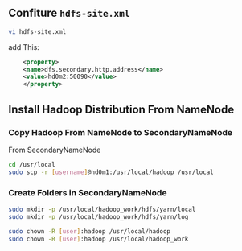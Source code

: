 
## Confiture ```hdfs-site.xml```

```sh
vi hdfs-site.xml
```

add This: 
```xml
    <property>
    <name>dfs.secondary.http.address</name>
    <value>hd0m2:50090</value>
    </property>
```

## Install Hadoop Distribution From NameNode

### Copy Hadoop From NameNode to SecondaryNameNode

From SecondaryNameNode

```sh
cd /usr/local
sudo scp -r [username]@hd0m1:/usr/local/hadoop /usr/local
```

### Create Folders in SecondaryNameNode
```sh
sudo mkdir -p /usr/local/hadoop_work/hdfs/yarn/local
sudo mkdir -p /usr/local/hadoop_work/hdfs/yarn/log

sudo chown -R [user]:hadoop /usr/local/hadoop
sudo chown -R [user]:hadoop /usr/local/hadoop_work
```
